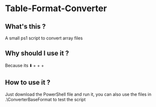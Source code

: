 # Table-Format-Converter
## What's this ?
A small ps1 script to convert array files
## Why should I use it ?
Because its ⬇️
+ 
+ 
+ 
## How to use it ?
Just download the PowerShell file and run it, you can also use the files in .\ConverterBaseFormat to test the script
